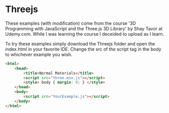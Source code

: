 # Threejs
These examples (with modification) come from the course '3D Programming with JavaScript and the Three.js 3D Library' by Shay Tavor at Udemy.com. While I was learning the course I deceided to upload as I learn.

To try these examples simply download the Threejs folder and open the index.html in your favorite IDE. Change the src of the script tag in the body to whichever example you wish.

```html
<html>
    <head>
        <title>Normal Materials</title>
        <script src="three.min.js"></script>
        <style> body { margin: 0; } </style>
    </head>
    <body>
        <script src="YourExample.js"></script>
    </body>
</html>
```
